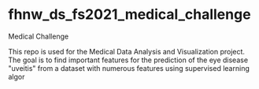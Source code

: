 # fhnw_ds_fs2021_medical_challenge

Medical Challenge

This repo is used for the Medical Data Analysis and Visualization project. The goal is to find important features for the prediction of the eye disease "uveitis" from a dataset with numerous features using supervised learning algor